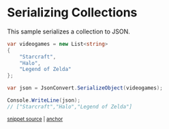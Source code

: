 # Serializing Collections

This sample serializes a collection to JSON.

<!-- snippet: SerializeCollection -->
<a id='snippet-serializecollection'></a>
```cs
var videogames = new List<string>
{
    "Starcraft",
    "Halo",
    "Legend of Zelda"
};

var json = JsonConvert.SerializeObject(videogames);

Console.WriteLine(json);
// ["Starcraft","Halo","Legend of Zelda"]
```
<sup><a href='/src/Tests/Documentation/Samples/Serializer/SerializeCollection.cs#L35-L47' title='Snippet source file'>snippet source</a> | <a href='#snippet-serializecollection' title='Start of snippet'>anchor</a></sup>
<!-- endSnippet -->
